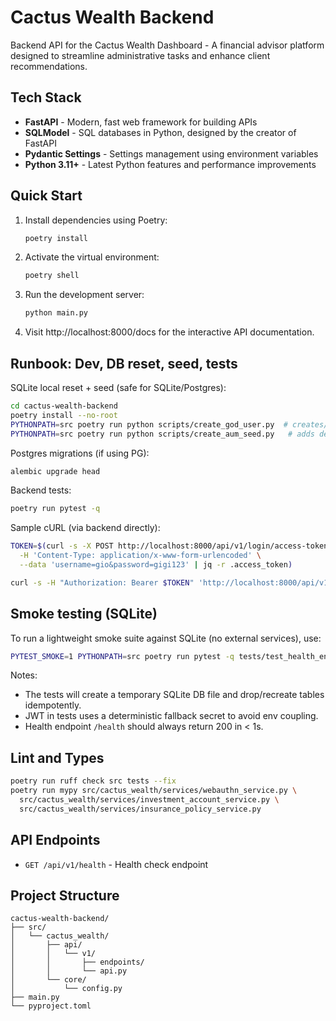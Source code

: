 # Cactus Wealth Backend

Backend API for the Cactus Wealth Dashboard - A financial advisor platform designed to streamline administrative tasks and enhance client recommendations.

## Tech Stack

- **FastAPI** - Modern, fast web framework for building APIs
- **SQLModel** - SQL databases in Python, designed by the creator of FastAPI
- **Pydantic Settings** - Settings management using environment variables
- **Python 3.11+** - Latest Python features and performance improvements

## Quick Start

1. Install dependencies using Poetry:
   ```bash
   poetry install
   ```

2. Activate the virtual environment:
   ```bash
   poetry shell
   ```

3. Run the development server:
   ```bash
   python main.py
   ```

4. Visit http://localhost:8000/docs for the interactive API documentation.

## Runbook: Dev, DB reset, seed, tests

SQLite local reset + seed (safe for SQLite/Postgres):

```bash
cd cactus-wealth-backend
poetry install --no-root
PYTHONPATH=src poetry run python scripts/create_god_user.py  # creates/updates gio/gigi123 (GOD)
PYTHONPATH=src poetry run python scripts/create_aum_seed.py   # adds demo client/portfolio + 2 snapshots
```

Postgres migrations (if using PG):

```bash
alembic upgrade head
```

Backend tests:

```bash
poetry run pytest -q
```

Sample cURL (via backend directly):

```bash
TOKEN=$(curl -s -X POST http://localhost:8000/api/v1/login/access-token \
  -H 'Content-Type: application/x-www-form-urlencoded' \
  --data 'username=gio&password=gigi123' | jq -r .access_token)

curl -s -H "Authorization: Bearer $TOKEN" 'http://localhost:8000/api/v1/dashboard/aum-history?days=30' | jq
```

## Smoke testing (SQLite)

To run a lightweight smoke suite against SQLite (no external services), use:

```bash
PYTEST_SMOKE=1 PYTHONPATH=src poetry run pytest -q tests/test_health_endpoint.py tests/test_passkeys.py
```

Notes:
- The tests will create a temporary SQLite DB file and drop/recreate tables idempotently.
- JWT in tests uses a deterministic fallback secret to avoid env coupling.
- Health endpoint `/health` should always return 200 in < 1s.

## Lint and Types

```bash
poetry run ruff check src tests --fix
poetry run mypy src/cactus_wealth/services/webauthn_service.py \
  src/cactus_wealth/services/investment_account_service.py \
  src/cactus_wealth/services/insurance_policy_service.py
```

## API Endpoints

- `GET /api/v1/health` - Health check endpoint

## Project Structure

```
cactus-wealth-backend/
├── src/
│   └── cactus_wealth/
│       ├── api/
│       │   └── v1/
│       │       ├── endpoints/
│       │       └── api.py
│       └── core/
│           └── config.py
├── main.py
└── pyproject.toml
``` 